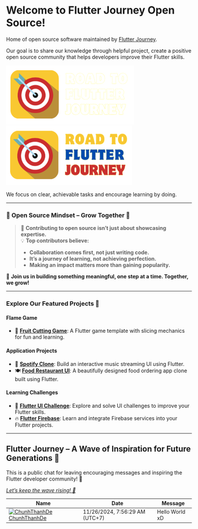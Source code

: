 # Welcome to Flutter Journey Open Source!

Home of open source software maintained by [Flutter Journey][flutter_journey_github_link].

Our goal is to share our knowledge through helpful project, create a positive open source community that helps developers improve their Flutter skills.

[![Flutter Journey][logo_black]][flutter_journey_link_black]
[![Flutter Journey][logo_white]][flutter_journey_link_white]

We focus on clear, achievable tasks and encourage learning by doing.

---

### **🌱 Open Source Mindset – Grow Together 🌟**

> 💬 **Contributing to open source isn’t just about showcasing expertise.**  
> 💡 **Top contributors believe:**  
> - **Collaboration comes first, not just writing code.**  
> - **It’s a journey of learning, not achieving perfection.**  
> - **Making an impact matters more than gaining popularity.**  

🚀 **Join us in building something meaningful, one step at a time. Together, we grow!**  

---

### **Explore Our Featured Projects 🎯**

#### Flame Game

- 🍉 **[Fruit Cutting Game][fruit_cutting_game]**: A Flutter game template with slicing mechanics for fun and learning.

#### Application Projects

- 🎵 **[Spotify Clone][spotify_clone]**: Build an interactive music streaming UI using Flutter.
- 🍽️ **[Food Restaurant UI][food_restaurant_ui]**: A beautifully designed food ordering app clone built using Flutter.

#### Learning Challenges

- 🎨 **[Flutter UI Challenge][flutter_ui_challenge]**: Explore and solve UI challenges to improve your Flutter skills.
- 🔥 **[Flutter Firebase][flutter_firebase]**: Learn and integrate Firebase services into your Flutter projects.

---

## Flutter Journey – A Wave of Inspiration for Future Generations 🎯  

<p>This is a public chat for leaving encouraging messages and inspiring the Flutter developer community! 📝</p>  

<p><a href="https://github.com/Flutter-Journey/.github/issues/1#issuecomment-new" style="font-style: italic;">Let’s keep the wave rising! 🌊</a></p>


<!-- PublicChatGroup -->
| Name | Date | Message |
|---|---|---|
|[<img src="https://avatars.githubusercontent.com/u/98199185?s=24&u=43b85e2f73bd4fa076014769eac009907a06594f&v=4" alt="ChunhThanhDe" width="24" />  ChunhThanhDe](https://github.com/ChunhThanhDe)|11/26/2024, 7:56:29 AM (UTC+7)|Hello World xD|
<!-- /PublicChatGroup -->


[logo_black]: https://github.com/Flutter-Journey/.github/raw/main/media/logo_black.png#gh-dark-mode-only
[logo_white]: https://github.com/Flutter-Journey/.github/raw/main/media/logo_white.png#gh-light-mode-only
[flutter_journey_link_white]: https://github.com/Flutter-Journey#gh-light-mode-only
[flutter_journey_link_black]: https://github.com/Flutter-Journey#gh-dark-mode-only
[flutter_journey_github_link]: https://github.com/Flutter-Journey
[fruit_cutting_game]: https://github.com/Flutter-Journey/Fruit-Cutting-Game
[spotify_clone]: https://github.com/Flutter-Journey/Spotify-With-Flutter
[food_restaurant_ui]: https://github.com/Flutter-Journey/Food-Restaurant-UI
[flutter_ui_challenge]: https://github.com/Flutter-Journey/Flutter_UI_Challenge
[flutter_firebase]: https://github.com/Flutter-Journey/Flutter_Firebase
